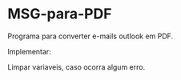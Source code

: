 # MSG-para-PDF
Programa para converter e-mails outlook em PDF.

Implementar:

Limpar variaveis, caso ocorra algum erro.

